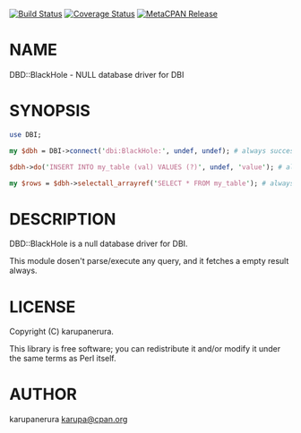 [![Build Status](https://travis-ci.org/karupanerura/DBD-BlackHole.svg?branch=master)](https://travis-ci.org/karupanerura/DBD-BlackHole) [![Coverage Status](http://codecov.io/github/karupanerura/DBD-BlackHole/coverage.svg?branch=master)](https://codecov.io/github/karupanerura/DBD-BlackHole?branch=master) [![MetaCPAN Release](https://badge.fury.io/pl/DBD-BlackHole.svg)](https://metacpan.org/release/DBD-BlackHole)
# NAME

DBD::BlackHole - NULL database driver for DBI

# SYNOPSIS

```perl
use DBI;

my $dbh = DBI->connect('dbi:BlackHole:', undef, undef); # always successful

$dbh->do('INSERT INTO my_table (val) VALUES (?)', undef, 'value'); # always successful

my $rows = $dbh->selectall_arrayref('SELECT * FROM my_table'); # always returns empty arrayref
```

# DESCRIPTION

DBD::BlackHole is a null database driver for DBI.

This module dosen't parse/execute any query, and it fetches a empty result always.

# LICENSE

Copyright (C) karupanerura.

This library is free software; you can redistribute it and/or modify
it under the same terms as Perl itself.

# AUTHOR

karupanerura <karupa@cpan.org>
